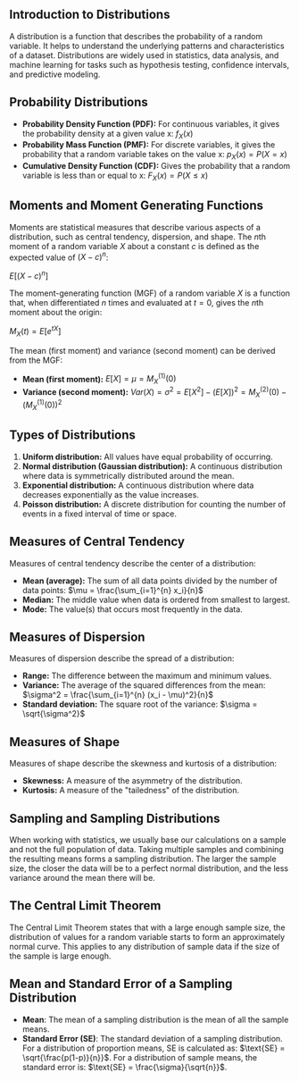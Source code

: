 ## Introduction to Distributions

A distribution is a function that describes the probability of a random variable. It helps to understand the underlying patterns and characteristics of a dataset. Distributions are widely used in statistics, data analysis, and machine learning for tasks such as hypothesis testing, confidence intervals, and predictive modeling.

## Probability Distributions

* **Probability Density Function (PDF):** For continuous variables, it gives the probability density at a given value x: $f_X(x)$
* **Probability Mass Function (PMF):** For discrete variables, it gives the probability that a random variable takes on the value x: $p_X(x) = P(X=x)$
* **Cumulative Density Function (CDF):** Gives the probability that a random variable is less than or equal to x: $F_X(x) = P(X\leq x)$

## Moments and Moment Generating Functions

Moments are statistical measures that describe various aspects of a distribution, such as central tendency, dispersion, and shape. The $n$th moment of a random variable $X$ about a constant $c$ is defined as the expected value of $(X - c)^n$:

$E[(X - c)^n]$

The moment-generating function (MGF) of a random variable $X$ is a function that, when differentiated $n$ times and evaluated at $t=0$, gives the $n$th moment about the origin:

$M_X(t) = E[e^{tX}]$

The mean (first moment) and variance (second moment) can be derived from the MGF:

* **Mean (first moment):** $E[X] = \mu = M_X^{(1)}(0)$
* **Variance (second moment):** $Var(X) = \sigma^2 = E[X^2] - (E[X])^2 = M_X^{(2)}(0) - (M_X^{(1)}(0))^2$

## Types of Distributions

1. **Uniform distribution:** All values have equal probability of occurring.
2. **Normal distribution (Gaussian distribution):** A continuous distribution where data is symmetrically distributed around the mean.
3. **Exponential distribution:** A continuous distribution where data decreases exponentially as the value increases.
4. **Poisson distribution:** A discrete distribution for counting the number of events in a fixed interval of time or space.

## Measures of Central Tendency

Measures of central tendency describe the center of a distribution:

* **Mean (average):** The sum of all data points divided by the number of data points: $\mu = \frac{\sum_{i=1}^{n} x_i}{n}$
* **Median:** The middle value when data is ordered from smallest to largest.
* **Mode:** The value(s) that occurs most frequently in the data.

## Measures of Dispersion

Measures of dispersion describe the spread of a distribution:

* **Range:** The difference between the maximum and minimum values.
* **Variance:** The average of the squared differences from the mean: $\sigma^2 = \frac{\sum_{i=1}^{n} (x_i - \mu)^2}{n}$
* **Standard deviation:** The square root of the variance: $\sigma = \sqrt{\sigma^2}$

## Measures of Shape

Measures of shape describe the skewness and kurtosis of a distribution:

* **Skewness:** A measure of the asymmetry of the distribution.
* **Kurtosis:** A measure of the "tailedness" of the distribution.

## Sampling and Sampling Distributions

When working with statistics, we usually base our calculations on a sample and not the full population of data. Taking multiple samples and combining the resulting means forms a sampling distribution. The larger the sample size, the closer the data will be to a perfect normal distribution, and the less variance around the mean there will be.

## The Central Limit Theorem

The Central Limit Theorem states that with a large enough sample size, the distribution of values for a random variable starts to form an approximately normal curve. This applies to any distribution of sample data if the size of the sample is large enough.

## Mean and Standard Error of a Sampling Distribution

* **Mean**: The mean of a sampling distribution is the mean of all the sample means.
* **Standard Error (SE)**: The standard deviation of a sampling distribution. For a distribution of proportion means, SE is calculated as: $\text{SE} = \sqrt{\frac{p(1-p)}{n}}$. For a distribution of sample means, the standard error is: $\text{SE} = \frac{\sigma}{\sqrt{n}}$.

